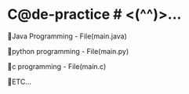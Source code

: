 # C@de-practice # <(^^)>...

🔸Java Programming   - File(main.java)

🔸python programming - File(main.py)

🔸c programming - File(main.c)

🔸ETC...
